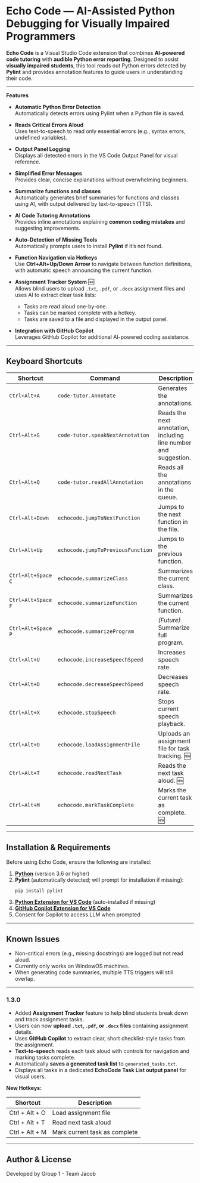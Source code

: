 # Echo Code — AI-Assisted Python Debugging for Visually Impaired Programmers

**Echo Code** is a Visual Studio Code extension that combines **AI-powered code tutoring** with **audible Python error reporting**. Designed to assist **visually impaired students**, this tool reads out Python errors detected by **Pylint** and provides annotation features to guide users in understanding their code.

---

**Features**

- **Automatic Python Error Detection**  
  Automatically detects errors using Pylint when a Python file is saved.

- **Reads Critical Errors Aloud**  
  Uses text-to-speech to read only essential errors (e.g., syntax errors, undefined variables).

- **Output Panel Logging**  
  Displays all detected errors in the VS Code Output Panel for visual reference.

- **Simplified Error Messages**  
  Provides clear, concise explanations without overwhelming beginners.

- **Summarize functions and classes**  
  Automatically generates brief summaries for functions and classes using AI, with output delivered by text-to-speech (TTS).
  
- **AI Code Tutoring Annotations**  
  Provides inline annotations explaining **common coding mistakes** and suggesting improvements.

- **Auto-Detection of Missing Tools**  
  Automatically prompts users to install **Pylint** if it’s not found.

- **Function Navigation via Hotkeys**  
  Use **Ctrl+Alt+Up/Down Arrow** to navigate between function definitions, with automatic speech announcing the current function.

- **Assignment Tracker System** 🆕  
  Allows blind users to upload `.txt`, `.pdf`, or `.docx` assignment files and uses AI to extract clear task lists:
  - Tasks are read aloud one-by-one.
  - Tasks can be marked complete with a hotkey.
  - Tasks are saved to a file and displayed in the output panel.

 - **Integration with GitHub Copilot**  
 Leverages GitHub Copilot for additional AI-powered coding assistance.


---
## **Keyboard Shortcuts**

| Shortcut | Command | Description |
|----------|---------|-------------|
| `Ctrl+Alt+A` | `code-tutor.Annotate` | Generates the annotations. |
| `Ctrl+Alt+S` | `code-tutor.speakNextAnnotation` | Reads the next annotation, including line number and suggestion. |
| `Ctrl+Alt+Q` | `code-tutor.readAllAnnotation` | Reads all the annotations in the queue. |
| `Ctrl+Alt+Down` | `echocode.jumpToNextFunction` | Jumps to the next function in the file. |
| `Ctrl+Alt+Up` | `echocode.jumpToPreviousFunction` | Jumps to the previous function. |
| `Ctrl+Alt+Space C` | `echocode.summarizeClass` | Summarizes the current class. |
| `Ctrl+Alt+Space F` | `echocode.summarizeFunction` | Summarizes the current function. |
| `Ctrl+Alt+Space P` | `echocode.summarizeProgram` | *(Future)* Summarize full program. |
| `Ctrl+Alt+U` | `echocode.increaseSpeechSpeed` | Increases speech rate. |
| `Ctrl+Alt+D` | `echocode.decreaseSpeechSpeed` | Decreases speech rate. |
| `Ctrl+Alt+X` | `echocode.stopSpeech` | Stops current speech playback. |
| `Ctrl+Alt+O` | `echocode.loadAssignmentFile` | Uploads an assignment file for task tracking. 🆕 |
| `Ctrl+Alt+T` | `echocode.readNextTask` | Reads the next task aloud. 🆕 |
| `Ctrl+Alt+M` | `echocode.markTaskComplete` | Marks the current task as complete. 🆕 |


---
## **Installation & Requirements**

Before using Echo Code, ensure the following are installed:

1. **[Python](https://www.python.org/downloads/)** (version 3.6 or higher)
2. **Pylint** (automatically detected; will prompt for installation if missing):
   ```bash
   pip install pylint
   ```
3. **[Python Extension for VS Code](https://marketplace.visualstudio.com/items?itemName=ms-python.python)** (auto-installed if missing)
4. **[GitHub Copilot Extension for VS Code](https://marketplace.visualstudio.com/items/?itemName=GitHub.copilot)**
5. Consent for Copilot to access LLM when prompted
---

## **Known Issues**

- Non-critical errors (e.g., missing docstrings) are logged but not read aloud.
- Currently only works on WindowOS machines.
- When generating code summaries, multiple TTS triggers will still overlap.


---

### **1.3.0**
-  Added **Assignment Tracker** feature to help blind students break down and track assignment tasks.
-  Users can now **upload `.txt`, `.pdf`, or `.docx` files** containing assignment details.
-  Uses **GitHub Copilot** to extract clear, short checklist-style tasks from the assignment.
-  **Text-to-speech** reads each task aloud with controls for navigation and marking tasks complete.
-  Automatically **saves a generated task list** to `generated_tasks.txt`.
-  Displays all tasks in a dedicated **EchoCode Task List output panel** for visual users.

**New Hotkeys:**

| Shortcut        | Description                            |
|----------------|----------------------------------------|
| Ctrl + Alt + O | Load assignment file                   |
| Ctrl + Alt + T | Read next task aloud                   |
| Ctrl + Alt + M | Mark current task as complete          |
---
## **Author & License**

Developed by Group 1 - Team Jacob  
